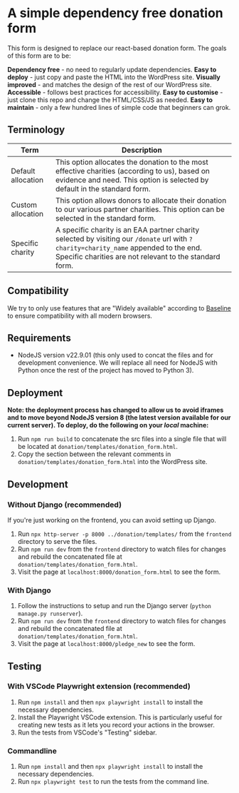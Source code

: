 # A simple dependency free donation form
This form is designed to replace our react-based donation form. The goals of this form are to be:

**Dependency free** - no need to regularly update dependencies.
**Easy to deploy** - just copy and paste the HTML into the WordPress site.
**Visually improved** - and matches the design of the rest of our WordPress site.
**Accessible** - follows best practices for accessibility.
**Easy to customise** - just clone this repo and change the HTML/CSS/JS as needed.
**Easy to maintain** - only a few hundred lines of simple code that beginners can grok.

## Terminology

| Term   | Description   |
|--------|---------------|
| Default allocation | This option allocates the donation to the most effective charities (according to us), based on evidence and need. This option is selected by default in the standard form. |
| Custom allocation  | This option allows donors to allocate their donation to our various partner charities. This option can be selected in the standard form. |
| Specific charity | A specific charity is an EAA partner charity selected by visiting our  `/donate`  url with  `?charity=charity_name`  appended to the end. Specific charities are not relevant to the standard form. |

## Compatibility
We try to only use features that are "Widely available" according to [Baseline](https://web.dev/baseline) to ensure compatibility with all modern browsers.

## Requirements
- NodeJS version v22.9.01 (this only used to concat the files and for development convenience. We will replace all need for NodeJS with Python once the rest of the project has moved to Python 3).

## Deployment
__Note: the deployment process has changed to allow us to avoid iframes and to move beyond NodeJS version 8 (the latest version available for our current server). To deploy, do the following on your *local* machine:__

1. Run `npm run build` to concatenate the src files into a single file that will be located at `donation/templates/donation_form.html`.
2. Copy the section between the relevant comments in `donation/templates/donation_form.html` into the WordPress site.

## Development

### Without Django (recommended)
If you're just working on the frontend, you can avoid setting up Django.
1. Run `npx http-server -p 8000 ../donation/templates/` from the `frontend` directory to serve the files.
2. Run `npm run dev` from the `frontend` directory to watch files for changes and rebuild the concatenated file at `donation/templates/donation_form.html`.
3. Visit the page at `localhost:8000/donation_form.html` to see the form.

### With Django
1. Follow the instructions to setup and run the Django server (`python manage.py runserver`).
2. Run `npm run dev` from the `frontend` directory to watch files for changes and rebuild the concatenated file at `donation/templates/donation_form.html`.
3. Visit the page at `localhost:8000/pledge_new` to see the form.

## Testing

### With VSCode Playwright extension (recommended)
1. Run `npm install` and then `npx playwright install` to install the necessary dependencies.
2. Install the Playwright VSCode extension. This is particularly useful for creating new tests as it lets you record your actions in the browser.
3. Run the tests from VSCode's "Testing" sidebar.

### Commandline
1. Run `npm install` and then `npx playwright install` to install the necessary dependencies.
2. Run `npx playwright test` to run the tests from the command line.